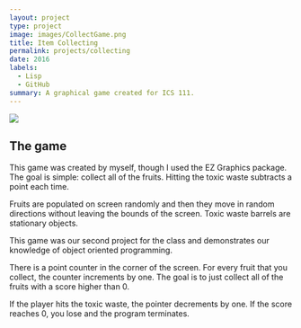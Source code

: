 ```yaml
---
layout: project
type: project
image: images/CollectGame.png
title: Item Collecting
permalink: projects/collecting
date: 2016
labels:
  - Lisp
  - GitHub
summary: A graphical game created for ICS 111.
---
```


<img class="ui image" src="{{ site.baseurl }}/images/CollectGameRect.png">

## The game

This game was created by myself, though I used the EZ Graphics package. The goal is simple: collect all of the fruits. Hitting the toxic waste subtracts a point each time.

Fruits are populated on screen randomly and then they move in random directions without leaving the bounds of the screen. Toxic waste barrels are stationary objects.

This game was our second project for the class and demonstrates our knowledge of object oriented programming.

There is a point counter in the corner of the screen. For every fruit that you collect, the counter increments by one. The goal is to just collect all of the fruits with a score higher than 0.

If the player hits the toxic waste, the pointer decrements by one. If the score reaches 0, you lose and the program terminates.
